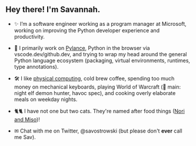 ## Hey there! I'm Savannah.

- ✨ I’m a software engineer working as a program manager at Microsoft, working on improving the Python developer experience and productivity.

- 🐍 I primarily work on [Pylance](https://marketplace.visualstudio.com/items?itemName=ms-python.vscode-pylance), Python in the browser via vscode.dev/github.dev, and trying to wrap my head around the general Python language ecosystem (packaging, virtual environments, runtimes, type annotations).

- 🛠 I like [physical computing](https://www.physidig.com/), cold brew coffee, spending too much money on mechanical keyboards, playing World of Warcraft (🔮 main: night elf demon hunter, havoc spec), and cooking overly elaborate meals on weekday nights.

- 🐈🐈 I have not one but two cats. They're named after food things ([Nori and Miso](https://twitter.com/savostrowski/status/1370063077454929921))!

- ✉ Chat with me on Twitter, @savostrowski (but please don't **ever** call me Sav).
